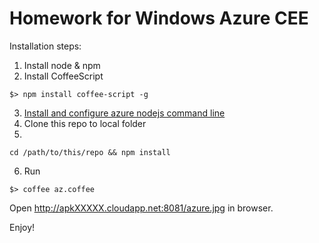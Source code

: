 Homework for Windows Azure CEE
==============================

Installation steps:

1. Install node & npm
2. Install CoffeeScript
```
$> npm install coffee-script -g
```
3. [Install and configure azure nodejs command line](http://www.windowsazure.com/en-us/manage/install-and-configure-cli/)
4. Clone this repo to local folder
5.
```
cd /path/to/this/repo && npm install
```
6. Run
```
$> coffee az.coffee
```

Open http://apkXXXXX.cloudapp.net:8081/azure.jpg in browser.

Enjoy!